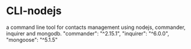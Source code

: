 # CLI-nodejs
a command line tool for contacts management using nodejs, commander, inquirer and mongodb.
   "commander": "^2.15.1",
   "inquirer": "^6.0.0",
   "mongoose": "^5.1.5"
